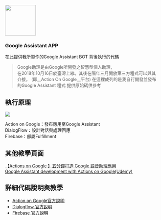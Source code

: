 <img src="https://upload.wikimedia.org/wikipedia/commons/c/cb/Google_Assistant_logo.svg" width=100 height=100 />

### Google Assistant APP  

在此提供我所製作的Google Assistant BOT 背後執行的代碼  
>Google助理是由Google所開發之智慧型個人助理，  
>在2018年10月16日於臺灣上線。其後在隔年三月開放第三方程式可以與其介接。
>(即__Action On Google__平台)
>在這裡成列的是我自行開發並發布的Google Assistant 程式
>提供原始碼供參考
    
執行原理
-------
<img src="https://3.bp.blogspot.com/-R24be9V7-Rw/W9sUc0z_vpI/AAAAAAAALQ8/VJwkyJOBUYMcjn-aFeGDDhCtX8UiQ4P4wCLcBGAs/s1600/%25E7%2584%25A1%25E6%25A8%2599%25E9%25A1%258C%25E7%25B0%25A1%25E5%25A0%25B1.jpg" />

Action on Google：發布應用至Google Assistant  
DialogFlow：設計對話與處理回應  
Firebase：部屬Fulfillment  

其他教學頁面
-------
 [【Actions on Google 】五分鐘打造 Google 語音助理應用](https://makerpro.cc/2019/01/a-quick-start-for-google-actions/)  
 [Google Assistant development with Actions on Google(Udemy)](https://www.udemy.com/actions-on-google-app-google-assistant/)  


詳細代碼說明與教學
-------
* [Action on Google官方說明](https://developers.google.com/actions/) 
* [Dialogflow 官方說明](https://dialogflow.com/docs/getting-started)
* [Firebase 官方說明](https://firebase.google.com/docs)



